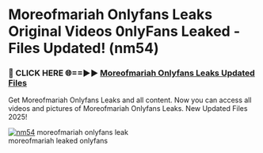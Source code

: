 # Moreofmariah Onlyfans Leaks Original Videos 0nlyFans Leaked - Files Updated! (nm54)

<h3>🔴 CLICK HERE 🌐==►► <a href="https://tinyurl.com/2wckxsce" rel="nofollow">Moreofmariah Onlyfans Leaks Updated Files</a></h3>

Get Moreofmariah Onlyfans Leaks and all content. Now you can access all videos and pictures of Moreofmariah Onlyfans Leaks. New Updated Files 2025!

[![nm54](https://i.imgur.com/AFduVYN.gif)](https://tinyurl.com/2wckxsce)
moreofmariah onlyfans leak<br>
moreofmariah leaked onlyfans